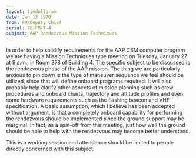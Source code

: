 ```yaml
---
layout: tindallgram
date: Jan 13 1970
from: FM/Deputy Chief
serial: 70-FM-T-4
subject: AAP Rendezvous Mission Techniques
---
```

In order to help solidify requirements for the AAP CSM computer program we are
having a Mission Techniques type meeting on Tuesday, January 27 at 9 a.m., in
Room 378 of Building 4. The specific subject to be discussed is the rendezvous
phase of the AAP mission. The thing we are particularly anxious to pin down is
the type of maneuver sequence we feel should be utilized, since that will define
onboard programs required. It will also probably help clarify other aspects of
mission planning such as crew procedures and onboard charts, trajectory and
attitude profiles and even some hardware requirements such as the flashing
beacon and VHF specification. A basic assumption, which I believe has been
accepted without argument, is that a completely onboard capability for
performing the rendezvous should be implemented since the ground support may be
marginal. In fact, as a spin-off from this meeting, just how well the ground
should be able to help with the rendezvous may become better understood.

This is a working session and attendance should be limited to people directly
concerned with this subject.

